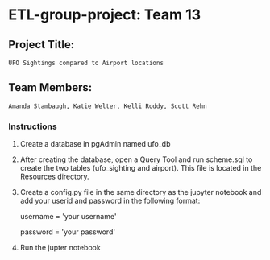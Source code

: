 # ETL-group-project: Team 13
## Project Title:

    UFO Sightings compared to Airport locations


## Team Members: 

    Amanda Stambaugh, Katie Welter, Kelli Roddy, Scott Rehn


### Instructions
1. Create a database in pgAdmin named ufo_db


2. After creating the database, open a Query Tool and run scheme.sql to create the two tables (ufo_sighting and airport). This file is located in the Resources directory.


3. Create a config.py file in the same directory as the jupyter notebook and add your userid and password in the following format:

    username = 'your username'
    
    password = 'your password'

4. Run the jupter notebook